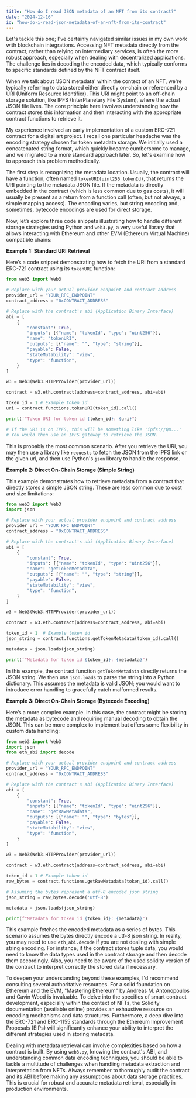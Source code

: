 ```yaml
---
title: "How do I read JSON metadata of an NFT from its contract?"
date: "2024-12-16"
id: "how-do-i-read-json-metadata-of-an-nft-from-its-contract"
---
```


Let's tackle this one; I've certainly navigated similar issues in my own work with blockchain integrations. Accessing NFT metadata directly from the contract, rather than relying on intermediary services, is often the more robust approach, especially when dealing with decentralized applications. The challenge lies in decoding the encoded data, which typically conforms to specific standards defined by the NFT contract itself.

When we talk about 'JSON metadata' within the context of an NFT, we're typically referring to data stored either directly on-chain or referenced by a URI (Uniform Resource Identifier). This URI might point to an off-chain storage solution, like IPFS (InterPlanetary File System), where the actual JSON file lives. The core principle here involves understanding how the contract stores this information and then interacting with the appropriate contract functions to retrieve it.

My experience involved an early implementation of a custom ERC-721 contract for a digital art project. I recall one particular headache was the encoding strategy chosen for token metadata storage. We initially used a concatenated string format, which quickly became cumbersome to manage, and we migrated to a more standard approach later. So, let's examine how to approach this problem methodically.

The first step is recognizing the metadata location. Usually, the contract will have a function, often named `tokenURI(uint256 tokenId)`, that returns the URI pointing to the metadata JSON file. If the metadata is directly embedded in the contract (which is less common due to gas costs), it will usually be present as a return from a function call (often, but not always, a simple mapping access). The encoding varies, but string encoding and, sometimes, bytecode encodings are used for direct storage.

Now, let’s explore three code snippets illustrating how to handle different storage strategies using Python and `web3.py`, a very useful library that allows interacting with Ethereum and other EVM (Ethereum Virtual Machine) compatible chains:

**Example 1: Standard URI Retrieval**

Here’s a code snippet demonstrating how to fetch the URI from a standard ERC-721 contract using its `tokenURI` function:

```python
from web3 import Web3

# Replace with your actual provider endpoint and contract address
provider_url = "YOUR_RPC_ENDPOINT"
contract_address = "0xCONTRACT_ADDRESS"

# Replace with the contract's abi (Application Binary Interface)
abi = [
    {
        "constant": True,
        "inputs": [{"name": "tokenId", "type": "uint256"}],
        "name": "tokenURI",
        "outputs": [{"name": "", "type": "string"}],
        "payable": False,
        "stateMutability": "view",
        "type": "function",
    }
]

w3 = Web3(Web3.HTTPProvider(provider_url))

contract = w3.eth.contract(address=contract_address, abi=abi)

token_id = 1 # Example token id
uri = contract.functions.tokenURI(token_id).call()

print(f"Token URI for token id {token_id}: {uri}")

# If the URI is on IPFS, this will be something like 'ipfs://Qm...'
# You would then use an IPFS gateway to retrieve the JSON.
```

This is probably the most common scenario. After you retrieve the URI, you may then use a library like `requests` to fetch the JSON from the IPFS link or the given url, and then use Python's `json` library to handle the response.

**Example 2: Direct On-Chain Storage (Simple String)**

This example demonstrates how to retrieve metadata from a contract that directly stores a simple JSON string. These are less common due to cost and size limitations:

```python
from web3 import Web3
import json

# Replace with your actual provider endpoint and contract address
provider_url = "YOUR_RPC_ENDPOINT"
contract_address = "0xCONTRACT_ADDRESS"

# Replace with the contract's abi (Application Binary Interface)
abi = [
    {
        "constant": True,
        "inputs": [{"name": "tokenId", "type": "uint256"}],
        "name": "getTokenMetadata",
        "outputs": [{"name": "", "type": "string"}],
        "payable": False,
        "stateMutability": "view",
        "type": "function",
    }
]

w3 = Web3(Web3.HTTPProvider(provider_url))

contract = w3.eth.contract(address=contract_address, abi=abi)

token_id = 1  # Example token id
json_string = contract.functions.getTokenMetadata(token_id).call()

metadata = json.loads(json_string)

print(f"Metadata for token id {token_id}: {metadata}")
```

In this example, the contract function `getTokenMetadata` directly returns the JSON string. We then use `json.loads` to parse the string into a Python dictionary. This assumes the metadata is valid JSON; you would want to introduce error handling to gracefully catch malformed results.

**Example 3: Direct On-Chain Storage (Bytecode Encoding)**

Here’s a more complex example. In this case, the contract might be storing the metadata as bytecode and requiring manual decoding to obtain the JSON. This can be more complex to implement but offers some flexibility in custom data handling:

```python
from web3 import Web3
import json
from eth_abi import decode

# Replace with your actual provider endpoint and contract address
provider_url = "YOUR_RPC_ENDPOINT"
contract_address = "0xCONTRACT_ADDRESS"

# Replace with the contract's abi (Application Binary Interface)
abi = [
    {
        "constant": True,
        "inputs": [{"name": "tokenId", "type": "uint256"}],
        "name": "getRawMetadata",
        "outputs": [{"name": "", "type": "bytes"}],
        "payable": False,
        "stateMutability": "view",
        "type": "function",
    }
]

w3 = Web3(Web3.HTTPProvider(provider_url))

contract = w3.eth.contract(address=contract_address, abi=abi)

token_id = 1 # Example token id
raw_bytes = contract.functions.getRawMetadata(token_id).call()

# Assuming the bytes represent a utf-8 encoded json string
json_string = raw_bytes.decode('utf-8')

metadata = json.loads(json_string)

print(f"Metadata for token id {token_id}: {metadata}")
```

This example fetches the encoded metadata as a series of bytes. This scenario assumes the bytes directly encode a utf-8 json string. In reality, you may need to use `eth_abi.decode` if you are not dealing with simple string encoding. For instance, if the contract stores tuple data, you would need to know the data types used in the contract storage and then decode them accordingly. Also, you need to be aware of the used solidity version of the contract to interpret correctly the stored data if necessary.

To deepen your understanding beyond these examples, I'd recommend consulting several authoritative resources. For a solid foundation on Ethereum and the EVM, "Mastering Ethereum" by Andreas M. Antonopoulos and Gavin Wood is invaluable. To delve into the specifics of smart contract development, especially within the context of NFTs, the Solidity documentation (available online) provides an exhaustive resource on encoding mechanisms and data structures. Furthermore, a deep dive into the ERC-721 and ERC-1155 standards through the Ethereum Improvement Proposals (EIPs) will significantly enhance your ability to interpret the different strategies used in storing metadata.

Dealing with metadata retrieval can involve complexities based on how a contract is built. By using `web3.py`, knowing the contract's ABI, and understanding common data encoding techniques, you should be able to tackle a multitude of challenges when handling metadata extraction and interpretation from NFTs. Always remember to thoroughly audit the contract and its ABI before making any assumptions about data storage practices. This is crucial for robust and accurate metadata retrieval, especially in production environments.
